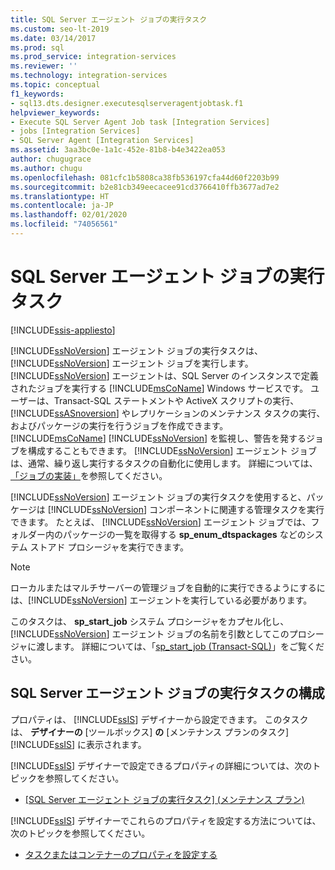 ```yaml
---
title: SQL Server エージェント ジョブの実行タスク
ms.custom: seo-lt-2019
ms.date: 03/14/2017
ms.prod: sql
ms.prod_service: integration-services
ms.reviewer: ''
ms.technology: integration-services
ms.topic: conceptual
f1_keywords:
- sql13.dts.designer.executesqlserveragentjobtask.f1
helpviewer_keywords:
- Execute SQL Server Agent Job task [Integration Services]
- jobs [Integration Services]
- SQL Server Agent [Integration Services]
ms.assetid: 3aa3bc0e-1a1c-452e-81b8-b4e3422ea053
author: chugugrace
ms.author: chugu
ms.openlocfilehash: 081cfc1b5808ca38fb536197cfa44d60f2203b99
ms.sourcegitcommit: b2e81cb349eecacee91cd3766410ffb3677ad7e2
ms.translationtype: HT
ms.contentlocale: ja-JP
ms.lasthandoff: 02/01/2020
ms.locfileid: "74056561"
---
```

# <a name="execute-sql-server-agent-job-task"></a>SQL Server エージェント ジョブの実行タスク

[!INCLUDE[ssis-appliesto](../../includes/ssis-appliesto-ssvrpluslinux-asdb-asdw-xxx.md)]


  [!INCLUDE[ssNoVersion](../../includes/ssnoversion-md.md)] エージェント ジョブの実行タスクは、 [!INCLUDE[ssNoVersion](../../includes/ssnoversion-md.md)] エージェント ジョブを実行します。 [!INCLUDE[ssNoVersion](../../includes/ssnoversion-md.md)] エージェントは、SQL Server のインスタンスで定義されたジョブを実行する [!INCLUDE[msCoName](../../includes/msconame-md.md)] Windows サービスです。 ユーザーは、Transact-SQL ステートメントや ActiveX スクリプトの実行、 [!INCLUDE[ssASnoversion](../../includes/ssasnoversion-md.md)] やレプリケーションのメンテナンス タスクの実行、およびパッケージの実行を行うジョブを作成できます。 [!INCLUDE[msCoName](../../includes/msconame-md.md)] [!INCLUDE[ssNoVersion](../../includes/ssnoversion-md.md)] を監視し、警告を発するジョブを構成することもできます。 [!INCLUDE[ssNoVersion](../../includes/ssnoversion-md.md)] エージェント ジョブは、通常、繰り返し実行するタスクの自動化に使用します。 詳細については、 [「ジョブの実装」](../../ssms/agent/implement-jobs.md)を参照してください。  
  
 [!INCLUDE[ssNoVersion](../../includes/ssnoversion-md.md)] エージェント ジョブの実行タスクを使用すると、パッケージは [!INCLUDE[ssNoVersion](../../includes/ssnoversion-md.md)] コンポーネントに関連する管理タスクを実行できます。 たとえば、 [!INCLUDE[ssNoVersion](../../includes/ssnoversion-md.md)] エージェント ジョブでは、フォルダー内のパッケージの一覧を取得する **sp_enum_dtspackages** などのシステム ストアド プロシージャを実行できます。  
  
> [!NOTE]  
>  ローカルまたはマルチサーバーの管理ジョブを自動的に実行できるようにするには、[!INCLUDE[ssNoVersion](../../includes/ssnoversion-md.md)] エージェントを実行している必要があります。  
  
 このタスクは、 **sp_start_job** システム プロシージャをカプセル化し、 [!INCLUDE[ssNoVersion](../../includes/ssnoversion-md.md)] エージェント ジョブの名前を引数としてこのプロシージャに渡します。 詳細については、「[sp_start_job &#40;Transact-SQL&#41;](../../relational-databases/system-stored-procedures/sp-start-job-transact-sql.md)」をご覧ください。  
  
## <a name="configuring-the-execute-sql-server-agent-job-task"></a>SQL Server エージェント ジョブの実行タスクの構成  
 プロパティは、 [!INCLUDE[ssIS](../../includes/ssis-md.md)] デザイナーから設定できます。 このタスクは、 **デザイナーの** [ツールボックス] **の** [メンテナンス プランのタスク] [!INCLUDE[ssIS](../../includes/ssis-md.md)] に表示されます。  
  
 [!INCLUDE[ssIS](../../includes/ssis-md.md)] デザイナーで設定できるプロパティの詳細については、次のトピックを参照してください。  
  
-   [[SQL Server エージェント ジョブの実行タスク] (メンテナンス プラン)](../../relational-databases/maintenance-plans/execute-sql-server-agent-job-task-maintenance-plan.md)  
  
 [!INCLUDE[ssIS](../../includes/ssis-md.md)] デザイナーでこれらのプロパティを設定する方法については、次のトピックを参照してください。  
  
-   [タスクまたはコンテナーのプロパティを設定する](https://msdn.microsoft.com/library/52d47ca4-fb8c-493d-8b2b-48bb269f859b)  
  
  
